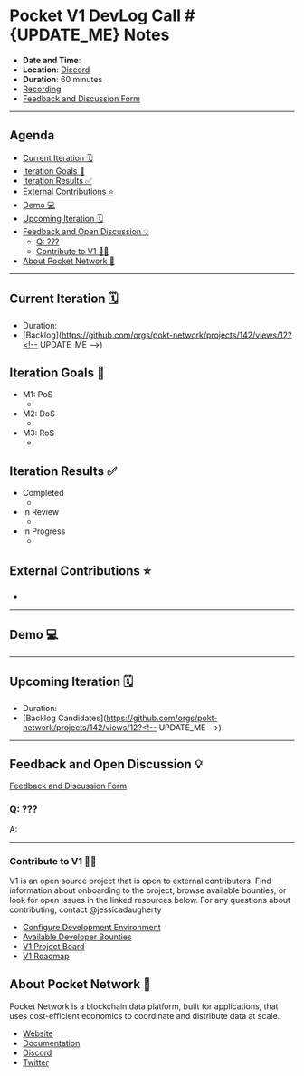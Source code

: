 # Pocket V1 DevLog Call #{UPDATE_ME} Notes <!-- omit in toc -->

- **Date and Time**: <!-- UPDATE_ME -->
- **Location**: [Discord](https://discord.gg/pokt)
- **Duration**: 60 minutes
- [Recording](https://drive.google.com/drive/u/1/folders/1Ts6FHy3fcPjqjKl8grpd93L7DB1-N-LA)
- [Feedback and Discussion Form](https://app.sli.do/event/eF13JYg93rGq4pGLRnHLF5)

---

## Agenda <!-- omit in toc -->

- [Current Iteration 🗓️](#current-iteration-️)
- [Iteration Goals 🎯](#iteration-goals-)
- [Iteration Results ✅](#iteration-results-)
- [External Contributions ⭐](#external-contributions-)
- [Demo 💻](#demo-)
- [Upcoming Iteration 🗓️](#upcoming-iteration-️)
- [Feedback and Open Discussion 💡](#feedback-and-open-discussion-)
  - [Q: ???](#q-)
  - [Contribute to V1 🧑‍💻](#contribute-to-v1-)
- [About Pocket Network 💙](#about-pocket-network-)

---

## Current Iteration 🗓️

- Duration: <!-- UPDATE_ME -->
- [Backlog](https://github.com/orgs/pokt-network/projects/142/views/12?<!-- UPDATE_ME -->)

## Iteration Goals 🎯

- M1: PoS
  - <!-- UPDATE_ME -->
- M2: DoS
  - <!-- UPDATE_ME -->
- M3: RoS
  - <!-- UPDATE_ME -->

## Iteration Results ✅

- Completed
  - <!-- UPDATE_ME -->
- In Review
  - <!-- UPDATE_ME -->
- In Progress
  - <!-- UPDATE_ME -->

## External Contributions ⭐

- <!-- UPDATE_ME -->

---

## Demo 💻

---

## Upcoming Iteration 🗓️

- Duration: <!-- UPDATE_ME -->
- [Backlog Candidates](https://github.com/orgs/pokt-network/projects/142/views/12?<!-- UPDATE_ME -->)

---

## Feedback and Open Discussion 💡

[Feedback and Discussion Form](https://app.sli.do/event/2LFSdaBzJ4FPYANPFcGxC7/live/questions)

### Q: ???

A:

---

### Contribute to V1 🧑‍💻

V1 is an open source project that is open to external contributors. Find information about onboarding to the project, browse available bounties, or look for open issues in the linked resources below. For any questions about contributing, contact @jessicadaugherty

- [Configure Development Environment](https://github.com/pokt-network/pocket/blob/main/docs/development/README.md)
- [Available Developer Bounties](https://app.dework.xyz/pokt-network/v1-protocol)
- [V1 Project Board](https://github.com/orgs/pokt-network/projects/142/views/12)
- [V1 Roadmap](https://github.com/pokt-network/pocket/blob/main/docs/roadmap/README.md#m1-pocket-pos-proof-of-stake)

## About Pocket Network 💙

Pocket Network is a blockchain data platform, built for applications, that uses cost-efficient economics to coordinate and distribute data at scale.

- [Website](https://pokt.network)
- [Documentation](https://docs.pokt.network)
- [Discord](https://discord.gg/pokt)
- [Twitter](https://twitter.com/POKTnetwork)

<!-- GITHUB_WIKI: devlog/template -->
